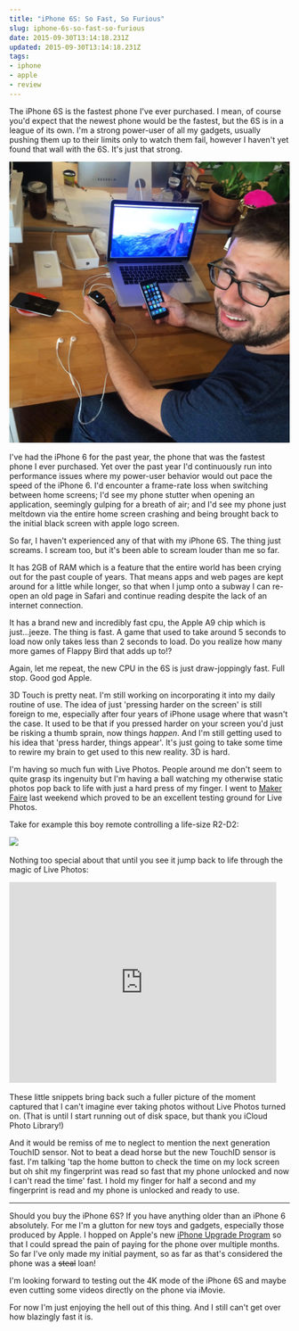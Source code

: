 ```yaml
---
title: "iPhone 6S: So Fast, So Furious"
slug: iphone-6s-so-fast-so-furious
date: 2015-09-30T13:14:18.231Z
updated: 2015-09-30T13:14:18.231Z
tags:
- iphone
- apple
- review
---
```


The iPhone 6S is the fastest phone I've ever purchased. I mean, of course you'd expect that the newest phone would be the fastest, but the 6S is in a league of its own. I'm a strong power-user of all my gadgets, usually pushing them up to their limits only to watch them fail, however I haven't yet found that wall with the 6S. It's just that strong.

![](/images/posts/2015/09/iphone6s/me-upgrading-iphone6s.jpg)

I've had the iPhone 6 for the past year, the phone that was the fastest phone I ever purchased. Yet over the past year I'd continuously run into performance issues where my power-user behavior would out pace the speed of the iPhone 6. I'd encounter a frame-rate loss when switching between home screens; I'd see my phone stutter when opening an application, seemingly gulping for a breath of air; and I'd see my phone just meltdown via the entire home screen crashing and being brought back to the initial black screen with apple logo screen.

So far, I haven't experienced any of that with my iPhone 6S. The thing just screams. I scream too, but it's been able to scream louder than me so far.

It has 2GB of RAM which is a feature that the entire world has been crying out for the past couple of years. That means apps and web pages are kept around for a little while longer, so that when I jump onto a subway I can re-open an old page in Safari and continue reading despite the lack of an internet connection.

It has a brand new and incredibly fast cpu, the Apple A9 chip which is just...jeeze. The thing is fast. A game that used to take around 5 seconds to load now only takes less than 2 seconds to load. Do you realize how many more games of Flappy Bird that adds up to!?

Again, let me repeat, the new CPU in the 6S is just draw-joppingly fast. Full stop. Good god Apple.

3D Touch is pretty neat. I'm still working on incorporating it into my daily routine of use. The idea of just 'pressing harder on the screen' is still foreign to me, especially after four years of iPhone usage where that wasn't the case. It used to be that if you pressed harder on your screen you'd just be risking a thumb sprain, now things *happen*. And I'm still getting used to his idea that 'press harder, things appear'. It's just going to take some time to rewire my brain to get used to this new reality. 3D is hard.

I'm having so much fun with Live Photos. People around me don't seem to quite grasp its ingenuity but I'm having a ball watching my otherwise static photos pop back to life with just a hard press of my finger. I went to [Maker Faire](http://makerfaire.com/) last weekend which proved to be an excellent testing ground for Live Photos.

Take for example this boy remote controlling a life-size R2-D2:

![](/images/posts/2015/09/iphone6s/live-photo.jpg)

Nothing too special about that until you see it jump back to life through the magic of Live Photos:

<iframe width="480" height="360" src="https://www.youtube.com/embed/OEIgqxXxB9E?rel=0" frameborder="0" allowfullscreen></iframe>

These little snippets bring back such a fuller picture of the moment captured that I can't imagine ever taking photos without Live Photos turned on. (That is until I start running out of disk space, but thank you iCloud Photo Library!)

And it would be remiss of me to neglect to mention the next generation TouchID sensor. Not to beat a dead horse but the new TouchID sensor is fast. I'm talking 'tap the home button to check the time on my lock screen but oh shit my fingerprint was read so fast that my phone unlocked and now I can't read the time' fast. I hold my finger for half a second and my fingerprint is read and my phone is unlocked and ready to use.

------

Should you buy the iPhone 6S? If you have anything older than an iPhone 6 absolutely. For me I'm a glutton for new toys and gadgets, especially those produced by Apple. I hopped on Apple's new [iPhone Upgrade Program](http://www.apple.com/shop/iphone/iphone-upgrade-program) so that I could spread the pain of paying for the phone over multiple months. So far I've only made my initial payment, so as far as that's considered the phone was a ~~steal~~ loan!

I'm looking forward to testing out the 4K mode of the iPhone 6S and maybe even cutting some videos directly on the phone via iMovie.

For now I'm just enjoying the hell out of this thing. And I still can't get over how blazingly fast it is.
